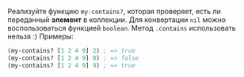 Реализуйте функцию `my-contains?`, которая проверяет, есть ли переданный **элемент** в коллекции. Для конвертации `nil` можно воспользоваться функцией `boolean`. Метод `.contains` использовать нельзя :)
Примеры:

```clojure
(my-contains? [1 2 4 9] 2) ; => true
(my-contains? [1 2 4 9] 0) ; => false
(my-contains? [1 2 4 9] 9) ; => true
```
